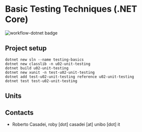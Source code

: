 # Basic Testing Techniques (.NET Core)

![workflow-dotnet badge](https://github.com/metaphori/testing-basic-techniques/actions/workflows/workflow-dotnet.yaml/badge.svg)


## Project setup

```
dotnet new sln --name testing-basics
dotnet new classlib -n u02-unit-testing
dotnet build u02-unit-testing
dotnet new xunit -n test-u02-unit-testing
dotnet add test-u02-unit-testing reference u02-unit-testing
dotnet test test-u02-unit-testing
```

## Units

## Contacts

- Roberto Casadei, roby [dot] casadei [at] unibo [dot] it
